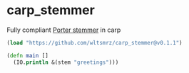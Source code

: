 # carp_stemmer

Fully compliant [Porter stemmer](https://tartarus.org/martin/PorterStemmer/) in carp

```clojure
(load "https://github.com/wltsmrz/carp_stemmer@v0.1.1")

(defn main []
  (IO.println &(stem "greetings")))
```
